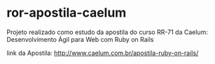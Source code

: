 ror-apostila-caelum
===================

Projeto realizado como estudo da apostila do curso RR-71 da Caelum:
Desenvolvimento Ágil para Web com Ruby on Rails

link da Apostila: http://www.caelum.com.br/apostila-ruby-on-rails/
